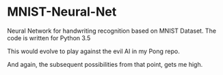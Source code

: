 # MNIST-Neural-Net
Neural Network for handwriting recognition based on MNIST Dataset. The code is written for Python 3.5

This would evolve to play against the evil AI in my Pong repo.

And again, the subsequent possibilities from that point, gets me high.
